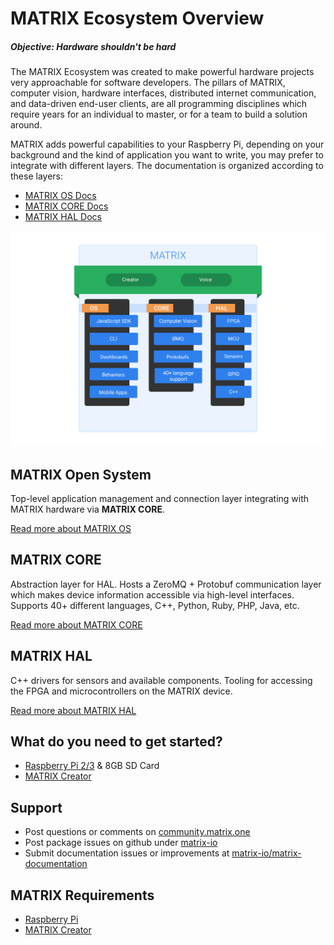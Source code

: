 # MATRIX Ecosystem Overview

##### Objective: Hardware shouldn't be hard

The MATRIX Ecosystem was created to make powerful hardware projects very approachable for software developers. The pillars of MATRIX, computer vision, hardware interfaces, distributed internet communication, and data-driven end-user clients, are all programming disciplines which require years for an individual to master, or for a team to build a solution around.

MATRIX adds powerful capabilities to your Raspberry Pi, depending on your background and the kind of application you want to write, you may prefer to integrate with different layers. The documentation is organized according to these layers:

* [MATRIX OS Docs](/#matrix-open-system)
* [MATRIX CORE Docs](/#matrix-core)
* [MATRIX HAL Docs](/#matrix-hal)

![MATRIX Ecosystem Overview](img/overview-diagram.png "Logo Title Text 1")

## MATRIX Open System

Top-level application management and connection layer integrating with MATRIX hardware via **MATRIX CORE**.

[Read more about MATRIX OS](matrix-os/overview/)

## MATRIX CORE

Abstraction layer for HAL. Hosts a ZeroMQ + Protobuf communication layer which makes device information accessible via high-level interfaces. Supports 40+ different languages, C++, Python, Ruby, PHP, Java, etc. 

[Read more about MATRIX CORE](matrix-core/index.md)

## MATRIX HAL

C++ drivers for sensors and available components. Tooling for accessing the FPGA and microcontrollers on the MATRIX device.

[Read more about MATRIX HAL](matrix-hal/index.md)

## What do you need to get started?

* [Raspberry Pi 2/3](https://www.raspberrypi.org/) & 8GB SD Card
* [MATRIX Creator](http://creator.matrix.one)

## Support

* Post questions or comments on [community.matrix.one](http://community.matrix.one/)
* Post package issues on github under [matrix-io](https://github.com/matrix-io)
* Submit documentation issues or improvements at [matrix-io/matrix-documentation](https://github.com/matrix-io/matrix-documentation)

## MATRIX Requirements

* [Raspberry Pi](https://www.raspberrypi.org)
* [MATRIX Creator](https://creator.matrix.one)

